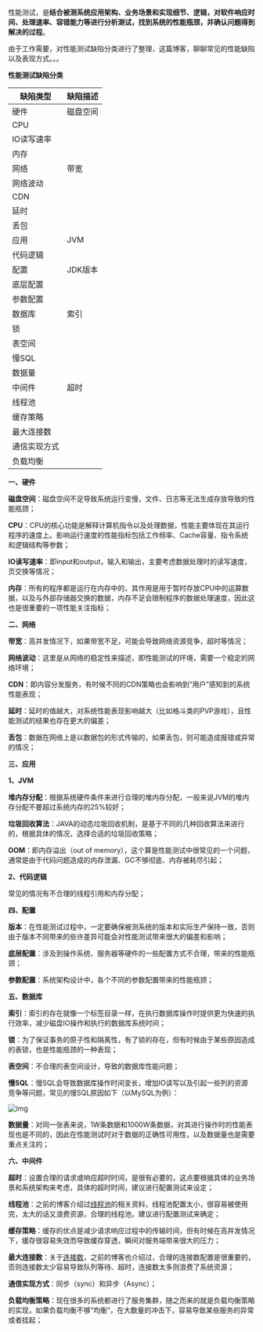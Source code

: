 性能测试，是**结合被测系统应用架构、业务场景和实现细节、逻辑，对软件响应时间、处理速率、容错能力等进行分析测试，找到系统的性能瓶颈，并确认问题得到解决的过程**。

由于工作需要，对性能测试缺陷分类进行了整理，这篇博客，聊聊常见的性能缺陷以及表现方式。。。

 

**性能测试缺陷分类**

| 缺陷类型     | 缺陷描述 |
| ------------ | -------- |
| 硬件         | 磁盘空间 |
| CPU          |          |
| IO读写速率   |          |
| 内存         |          |
| 网络         | 带宽     |
| 网络波动     |          |
| CDN          |          |
| 延时         |          |
| 丢包         |          |
| 应用         | JVM      |
| 代码逻辑     |          |
| 配置         | JDK版本  |
| 底层配置     |          |
| 参数配置     |          |
| 数据库       | 索引     |
| 锁           |          |
| 表空间       |          |
| 慢SQL        |          |
| 数据量       |          |
| 中间件       | 超时     |
| 线程池       |          |
| 缓存策略     |          |
| 最大连接数   |          |
| 通信实现方式 |          |
| 负载均衡     |          |

 

**一、硬件**

**磁盘空间**：磁盘空间不足导致系统运行变慢，文件、日志等无法生成存放导致的性能瓶颈；

**CPU**：CPU的核心功能是解释计算机指令以及处理数据，性能主要体现在其运行程序的速度上。影响运行速度的性能指标包括工作频率、Cache容量、指令系统和逻辑结构等参数；

**IO读写速率**：即input和output，输入和输出，主要考虑数据处理时的读写速度，页交换等情况；

**内存**：所有的程序都是运行在内存中的，其作用是用于暂时存放CPU中的运算数据，以及与外部存储器交换的数据，内存不足会限制程序的数据处理速度，因此这也是很重要的一项性能关注指标；

 

**二、网络**

**带宽**：高并发情况下，如果带宽不足，可能会导致网络资源竞争，超时等情况；

**网络波动**：这里是从网络的稳定性来描述，即性能测试的环境，需要一个稳定的网络环境；

**CDN**：即内容分发服务，有时候不同的CDN策略也会影响到“用户”感知到的系统性能表现；

**延时**：延时的值越大，对系统性能表现影响越大（比如格斗类的PVP游戏），且性能测试的结果也存在更大的偏差；

**丢包**：数据在网络上是以数据包的形式传输的，如果丢包，则可能造成报错或异常的情况；

 

**三、应用**

**1、JVM**

**堆内存分配**：根据系统硬件条件来进行合理的堆内存分配，一般来说JVM的堆内存分配不要超过系统内存的25%较好；

**垃圾回收算法**：JAVA的动态垃圾回收机制，是基于不同的几种回收算法来进行的，根据具体的情况，选择合适的垃圾回收策略；

**OOM**：即内存溢出（out of memory），这个算是性能测试中很常见的一个问题，通常是由于代码问题造成的内存泄漏、GC不够彻底、内存被耗尽引起；

**2、代码逻辑**

常见的情况有不合理的线程引用和内存分配；

 

**四、配置**

**版本**：在性能测试过程中，一定要确保被测系统的版本和实际生产保持一致，否则由于版本不同带来的些许差异可能会对性能测试带来很大的偏差和影响；

**底层配置**：涉及到操作系统、服务器等硬件的一些配置方式不合理，带来的性能瓶颈；

**参数配置**：系统架构设计中，各个不同的参数配置带来的性能瓶颈；

 

**五、数据库**

**索引**：索引的存在就像一个标签目录一样，在执行数据库操作时提供更为快速的执行效率，减少磁盘IO操作和执行的数据库系统时间；

**锁**：为了保证事务的原子性和隔离性，有了锁的存在，但有时候由于某些原因造成的表锁，也是性能瓶颈的一种表现；

**表空间**：不合理的表空间设计，导致的数据库性能问题；

**慢SQL**：慢SQL会导致数据库操作时间变长，增加IO读写以及引起一些列的资源竞争等问题，常见的慢SQL原因如下（以MySQL为例）：

![img](https://img2018.cnblogs.com/blog/983980/201809/983980-20180916022253414-357990607.png)

**数据量**：对同一张表来说，1W条数据和1000W条数据，对其进行操作时的性能表现也是不同的，因此在性能测试时对于数据的正确性可用性，以及数据量也是需要重点关注的；

 

**六、中间件**

**超时**：设置合理的请求或响应超时时间，是很有必要的，这点要根据具体的业务场景和系统架构来考虑，具体的超时时间，建议进行配置测试来设定；

**线程池**：之前的博客介绍过[线程池](https://www.cnblogs.com/imyalost/p/7189455.html)的相关资料，线程池配置太小，很容易被使用完，太大的话又浪费资源，合理的线程池，建议进行配置测试来确定；

**缓存策略**：缓存的优点是减少请求响应过程中的传输时间，但有时候在高并发情况下，缓存很容易失效而导致缓存穿透，瞬间对服务端带来很大的压力；

**最大连接数**：关于[连接数](https://www.cnblogs.com/imyalost/p/7189455.html)，之前的博客也介绍过，合理的连接数配置是很重要的，否则连接数太少容易导致队列等待、超时，连接数太多则浪费了系统资源；

**通信实现方式**：同步（sync）和异步（Async）；

**负载均衡策略**：现在很多的系统都进行了服务集群，随之而来的就是负载均衡策略的实现，如果负载均衡不够“均衡”，在大数量的冲击下，容易导致某些服务的异常或者挂起；